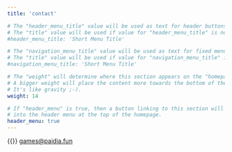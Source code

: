 ```yaml
---
title: 'contact'

# The "header_menu_title" value will be used as text for header buttons.
# The "title" value will be used if value for "header_menu_title" is not provided.
#header_menu_title: 'Short Menu Title'

# The "navigation_menu_title" value will be used as text for fixed menu items.
# The "title" value will be used if value for "navigation_menu_title" is not provided.
#navigation_menu_title: 'Short Menu Title'

# The "weight" will determine where this section appears on the "homepage".
# A bigger weight will place the content more towards the bottom of the page.
# It's like gravity ;-).
weight: 14  

# If "header_menu" is true, then a button linking to this section will be placed
# into the header menu at the top of the homepage.
header_menu: true
---
```



{{<icon class="fa fa-envelope">}}&nbsp;[games@paidia.fun](mailto:games@paidia.fun)





<!-- 
Want to learn more about getting your hands on this game check [dedicated page](services) for more details. 
-->